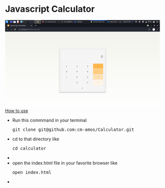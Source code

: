 <h1>Javascript Calculator</h1>
<img src="preview.png" />
<br />
<u>How to use</u>
<ul>
  <li>Run this commmand in your terminal <pre>git clone git@github.com:cm-amos/Calculator.git</pre> </li>
  <li>cd to that directory like <pre>cd calculator</pre><li>
  <li>open the index.html file in your favorite browser like <pre>open index.html</pre><li>
</ul>
